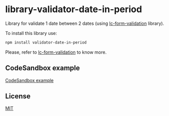 # library-validator-date-in-period
Library for validate 1 date between 2 dates (using [lc-form-validation](https://github.com/Lemoncode/lcFormValidation) library).

To install this library use:

 ```bash
 npm install validator-date-in-period
 ```

Please, refer to [lc-form-validation](https://github.com/Lemoncode/lcFormValidation) to know more.

## CodeSandbox example
[CodeSandbox example](https://codesandbox.io/s/github/sermmor/to-test-validator-date-in-period)

## License
[MIT](./LICENSE)
